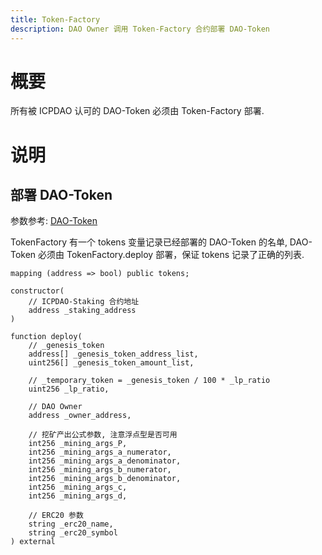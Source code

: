 ```yaml
---
title: Token-Factory
description: DAO Owner 调用 Token-Factory 合约部署 DAO-Token
---
```


# 概要

所有被 ICPDAO 认可的 DAO-Token 必须由 Token-Factory 部署.

# 说明

## 部署 DAO-Token

参数参考: [DAO-Token](./dao-token.md#创世)

TokenFactory 有一个 tokens 变量记录已经部署的 DAO-Token 的名单, DAO-Token 必须由 TokenFactory.deploy 部署，保证 tokens 记录了正确的列表.

```solidity
mapping (address => bool) public tokens;

constructor(
    // ICPDAO-Staking 合约地址
    address _staking_address
)

function deploy(
    // _genesis_token
    address[] _genesis_token_address_list,
    uint256[] _genesis_token_amount_list,

    // _temporary_token = _genesis_token / 100 * _lp_ratio
    uint256 _lp_ratio,

    // DAO Owner
    address _owner_address,

    // 挖矿产出公式参数, 注意浮点型是否可用
    int256 _mining_args_P,
    int256 _mining_args_a_numerator,
    int256 _mining_args_a_denominator,
    int256 _mining_args_b_numerator,
    int256 _mining_args_b_denominator,
    int256 _mining_args_c,
    int256 _mining_args_d,

    // ERC20 参数
    string _erc20_name,
    string _erc20_symbol
) external
```

